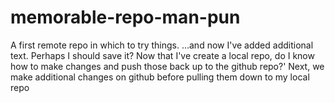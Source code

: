 # memorable-repo-man-pun
A first remote repo in which to try things.
...and now I've added additional text. Perhaps I should save it?
Now that I've create a local repo, do I know how to make changes and push those back up to the github repo?'
Next, we make additional changes on github before pulling them down to my local repo
